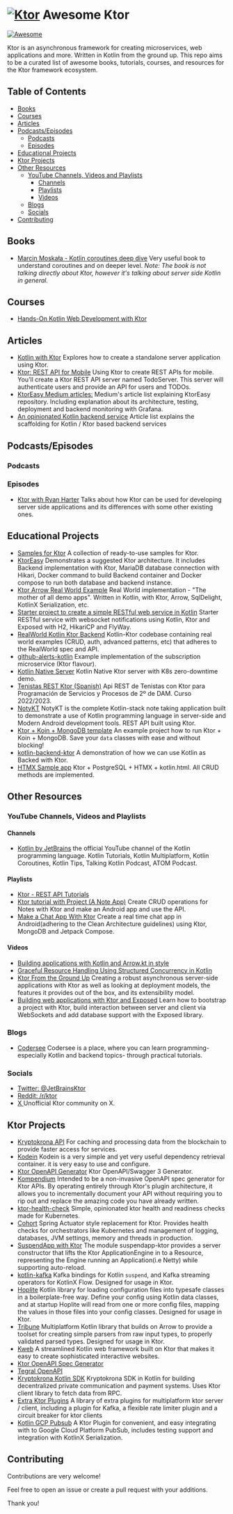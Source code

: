# [![Ktor](https://avatars.githubusercontent.com/u/28214161?s=40&v=4.svg)](https://github.com/ktorio/ktor) Awesome Ktor

[![Awesome](https://awesome.re/badge.svg)](https://awesome.re)

Ktor is an asynchronous framework for creating microservices, web applications and more. Written in Kotlin from the ground up. This repo aims to be a curated list of awesome books, tutorials, courses, and resources for the Ktor framework ecosystem.

## Table of Contents

- [Books](#books)
- [Courses](#courses)
- [Articles](#articles)
- [Podcasts/Episodes](#podcastsepisodes)
  - [Podcasts](#podcasts)
  - [Episodes](#episodes)
- [Educational Projects](#educational-projects)
- [Ktor Projects](#ktor-projects)
- [Other Resources](#other-resources)
  - [YouTube Channels, Videos and Playlists](#youtube-channels-videos-and-playlists)
    - [Channels](#channels)
    - [Playlists](#playlists)
    - [Videos](#videos)
  - [Blogs](#blogs)
  - [Socials](#socials)
- [Contributing](#contributing)

## Books

-  [Marcin Moskała - Kotlin coroutines deep dive](https://leanpub.com/coroutines) Very useful book to understand coroutines
and on deeper level. _Note: The book is not talking directly about Ktor, however it's talking about server side Kotlin in general._

## Courses

- [Hands-On Kotlin Web Development with Ktor](https://www.udemy.com/course/hands-on-kotlin-web-development-with-ktor/)

## Articles

- [Kotlin with Ktor](https://www.baeldung.com/kotlin/ktor) Explores how to create a standalone server application using Ktor.
- [Ktor: REST API for Mobile](https://www.kodeco.com/7265034-ktor-rest-api-for-mobile) Using Ktor to create REST APIs for mobile. You’ll create a Ktor REST API server named TodoServer. This server will authenticate users and provide an API for users and TODOs.
- [KtorEasy Medium articles:](https://medium.com/@math21/list/ktoreasy-210a142aecb1) Medium's article list explaining KtorEasy repository. Including explanation about its architecture, testing, deployment and backend monitoring with Grafana.
- [An opinionated Kotlin backend service](https://medium.com/p/87f814e3dffd) Article list explains the scaffolding for Kotlin / Ktor based backend services
## Podcasts/Episodes

### Podcasts

### Episodes

- [Ktor with Ryan Harter](https://talkingkotlin.com/ktor-with-ryan-harter/) Talks about how Ktor can be used for developing server side applications and its differences with some other existing ones.

## Educational Projects

- [Samples for Ktor](https://github.com/ktorio/ktor-samples) A collection of ready-to-use samples for Ktor.
- [KtorEasy](https://github.com/mathias21/KtorEasy) Demonstrates a suggested Ktor architecture. It includes Backend implementation with Ktor, MariaDB database connection with Hikari, Docker command to build Backend container and Docker compose to run both database and backend instance.
- [Ktor Arrow Real World Example](https://github.com/nomisRev/ktor-arrow-example) Real World implementation - "The mother of all demo apps". Written in Kotlin, with Ktor, Arrow, SqlDelight, KotlinX Serialization, etc.
- [Starter project to create a simple RESTful web service in Kotlin](https://github.com/raharrison/kotlin-ktor-exposed-starter) Starter RESTful service with websocket notifications using Kotlin, Ktor and Exposed with H2, HikariCP and FlyWay.
- [RealWorld Kotlin Ktor Backend](https://github.com/dragneelfps/realworld-kotlin-ktor) Kotlin-Ktor codebase containing real world examples (CRUD, auth, advanced patterns, etc) that adheres to the RealWorld spec and API.
- [github-alerts-kotlin](https://github.com/47deg/gh-alerts-subscriptions-kotlin) Example implementation of the subscription microservice (Ktor flavour).
- [Kotlin Native Server](https://github.com/nomisRev/ktor-k8s-zero-downtime) Kotlin Native Ktor server with K8s zero-downtime demo.
- [Tenistas REST Ktor (Spanish)](https://github.com/joseluisgs/tenistas-rest-ktor-2022-2023) Api REST de Tenistas con Ktor para Programación de Servicios y Procesos de 2º de DAM. Curso 2022/2023.
- [NotyKT](https://github.com/PatilShreyas/NotyKT) NotyKT is the complete Kotlin-stack note taking application built to demonstrate a use of Kotlin programming language in server-side and Modern Android development tools.  REST API built using Ktor.
- [Ktor + Koin + MongoDB template](https://github.com/tkrason/ktor-koin-mongodb-template) An example project how to run Ktor + Koin + MongoDB. Save your `data` classes with ease and without blocking!
- [kotlin-backend-ktor](https://github.com/azlaan95/kotlin-backend-ktor) A demonstration of how we can use Kotlin as Backed with Ktor.
- [HTMX Sample app](https://github.com/Rattlyy/htmx-ktor) Ktor + PostgreSQL + HTMX + kotlin.html. All CRUD methods are implemented.

## Other Resources

### YouTube Channels, Videos and Playlists

#### Channels

- [Kotlin by JetBrains](https://www.youtube.com/@Kotlin/videos) the official YouTube channel of the Kotlin programming language. Kotlin Tutorials, Kotlin Multiplatform, Kotlin Coroutines, Kotlin Tips, Talking Kotlin Podcast, ATOM Podcast.

#### Playlists

- [Ktor - REST API Tutorials](https://www.youtube.com/playlist?list=PLFmuMD2V4CkyR0Pa42Cqu5mIhH17uG8nN)
- [Ktor tutorial with Project (A Note App)](https://www.youtube.com/playlist?list=PLW8cZbTuJWlBDFBAg-yPj_FzEcx25Ec5n) Create CRUD operations for Notes with Ktor and make an Android app and use the API.
- [Make a Chat App With Ktor](https://www.youtube.com/playlist?list=PLQkwcJG4YTCSHLKOwFeFvA7XlAGXYa_y0) Create a real time chat app in Android(adhering to the Clean Architecture guidelines) using Ktor, MongoDB and Jetpack Compose.

#### Videos

- [Building applications with Kotlin and Arrow.kt in style](https://www.youtube.com/watch?v=g79A6HmbW5M)
- [Graceful Resource Handling Using Structured Concurrency in Kotlin](https://www.youtube.com/watch?v=zKrTBH8jqH4)
- [Ktor From the Ground Up](https://www.youtube.com/watch?v=WlvK6zYo8Sw) Creating a robust asynchronous server-side applications with Ktor as well as looking at deployment models, the features it provides out of the box, and its extensibility model.
- [Building web applications with Ktor and Exposed](https://www.youtube.com/watch?v=QE_zk3V0j88) Learn how to bootstrap a project with Ktor, build interaction between server and client via WebSockets and add database support with the Exposed library.

### Blogs

- [Codersee](https://codersee.com) Codersee is a place, where you can learn programming- especially Kotlin and backend topics- through practical tutorials.

### Socials

- [Twitter: @JetBrainsKtor](https://twitter.com/jetbrainsktor)
- [Reddit: /r/ktor](https://www.reddit.com/r/ktor/)
- [ X ](https://twitter.com/i/communities/1711743225113760088) Unofficial Ktor community on X.

## Ktor Projects

- [Kryptokrona API](https://github.com/kryptokrona/kryptokrona-api) For caching and processing data from the blockchain to provide faster access for services.
- [Kodein](https://github.com/kosi-libs/Kodein) Kodein is a very simple and yet very useful dependency retrieval container. it is very easy to use and configure.
- [Ktor OpenAPI Generator](https://github.com/papsign/Ktor-OpenAPI-Generator) Ktor OpenAPI/Swagger 3 Generator.
- [Kompendium](https://github.com/bkbnio/kompendium) Intended to be a non-invasive OpenAPI spec generator for Ktor APIs. By operating entirely through Ktor's plugin architecture, it allows you to incrementally document your API without requiring you to rip out and replace the amazing code you have already written.
- [ktor-health-check](https://github.com/zensum/ktor-health-check) Simple, opinionated ktor health and readiness checks made for Kubernetes.
- [Cohort](https://github.com/sksamuel/cohort) Spring Actuator style replacement for Ktor. Provides health checks for orchestrators like Kubernetes and management of logging, databases, JVM settings, memory and threads in production.
- [SuspendApp with Ktor](https://github.com/arrow-kt/suspendapp#suspendapp-with-ktor) The module suspendapp-ktor provides a server constructor that lifts the Ktor ApplicationEngine in to a Resource, representing the Engine running an Application(i.e Netty) while supporting auto-reload.
- [kotlin-kafka](https://github.com/nomisRev/kotlin-kafka) Kafka bindings for Kotlin `suspend`, and Kafka streaming operators for KotlinX Flow. Designed for usage in Ktor.
- [Hoplite](https://github.com/sksamuel/hoplite) Kotlin library for loading configuration files into typesafe classes in a boilerplate-free way. Define your config using Kotlin data classes, and at startup Hoplite will read from one or more config files, mapping the values in those files into your config classes. Designed for usage in Ktor.
- [Tribune](https://github.com/sksamuel/tribune) Multiplatform Kotlin library that builds on Arrow to provide a toolset for creating simple parsers from raw input types, to properly validated parsed types. Designed for usage in Ktor.
- [Kweb](https://github.com/kwebio/kweb-core) A streamlined Kotlin web framework built on Ktor that makes it easy to create sophisticated interactive websites.
- [Ktor OpenAPI Spec Generator](https://github.com/bkbnio/kompendium)
- [Tegral OpenAPI](https://tegral.zoroark.guru/docs/modules/core/openapi/)
- [Kryptokrona Kotlin SDK](https://github.com/kryptokrona/kryptokrona-kotlin-sdk) Kryptokrona SDK in Kotlin for building decentralized private communication and payment systems. Uses Ktor client library to fetch data from RPC.
- [Extra Ktor Plugins](https://github.com/Flaxoos/extra-ktor-plugins) A library of extra plugins for multiplatform ktor server / client, including a plugin for Kafka, a flexible rate limiter plugin and a circuit breaker for ktor clients
- [Kotlin GCP Pubsub](https://github.com/nomisRev/kotlin-gcp-pubsub) A Ktor Plugin for convenient, and easy integrating with to Google Cloud Platform PubSub, includes testing support and integration with KotlinX Serialization.

## Contributing

Contributions are very welcome!

Feel free to open an issue or create a pull request with your additions.

Thank you!
